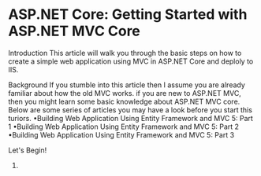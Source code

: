 ASP.NET Core: Getting Started with ASP.NET MVC Core
===

Introduction
This article will walk you through the basic steps on how to create a simple web application using MVC in ASP.NET Core and deploly to IIS.

Background
If you stumble into this article then I assume you are already familiar about how the old MVC works. if you are new to ASP.NET MVC, then you might learn some basic knowledge about ASP.NET MVC core. Below are some series of articles you may have a look before you start this turiors.
•Building Web Application Using Entity Framework and MVC 5: Part 1
•Building Web Application Using Entity Framework and MVC 5: Part 2
•Building Web Application Using Entity Framework and MVC 5: Part 3

Let's Begin!

1. 
